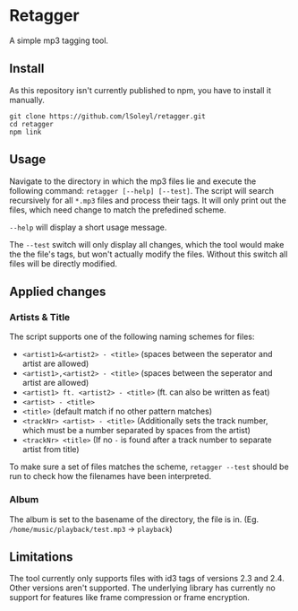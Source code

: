 # Retagger

A simple mp3 tagging tool.

## Install

As this repository isn't currently published to npm, you have to install it manually.

    git clone https://github.com/lSoleyl/retagger.git
    cd retagger
    npm link

## Usage

Navigate to the directory in which the mp3 files lie and execute the following command: `retagger [--help] [--test]`. The script will search recursively for all `*.mp3` files and process their tags. It will only print out the files, which need change to match the prefedined scheme.

`--help` will display a short usage message.

The `--test` switch will only display all changes, which the tool would make the the file's tags, but won't actually modify the files.
Without this switch all files will be directly modified.

## Applied changes

### Artists & Title
The script supports one of the following naming schemes for files:
 * `<artist1>&<artist2> - <title>` (spaces between the seperator and artist are allowed)
 * `<artist1>,<artist2> - <title>` (spaces between the seperator and artist are allowed)
 * `<artist1> ft. <artist2> - <title>` (ft. can also be written as feat)
 * `<artist> - <title>`
 * `<title>` (default match if no other pattern matches)
 * `<trackNr> <artist> - <title>` (Additionally sets the track number, which must be a number separated by spaces from the artist)
 * `<trackNr> <title>` (If no `-` is found after a track number to separate artist from title)

To make sure a set of files matches the scheme, `retagger --test` should be run to check how the filenames have been interpreted.

### Album
The album is set to the basename of the directory, the file is in. (Eg. `/home/music/playback/test.mp3` -> `playback`)


## Limitations

The tool currently only supports files with id3 tags of versions 2.3 and 2.4. Other versions aren't supported. The underlying library has currently no support for features like frame compression or frame encryption.

